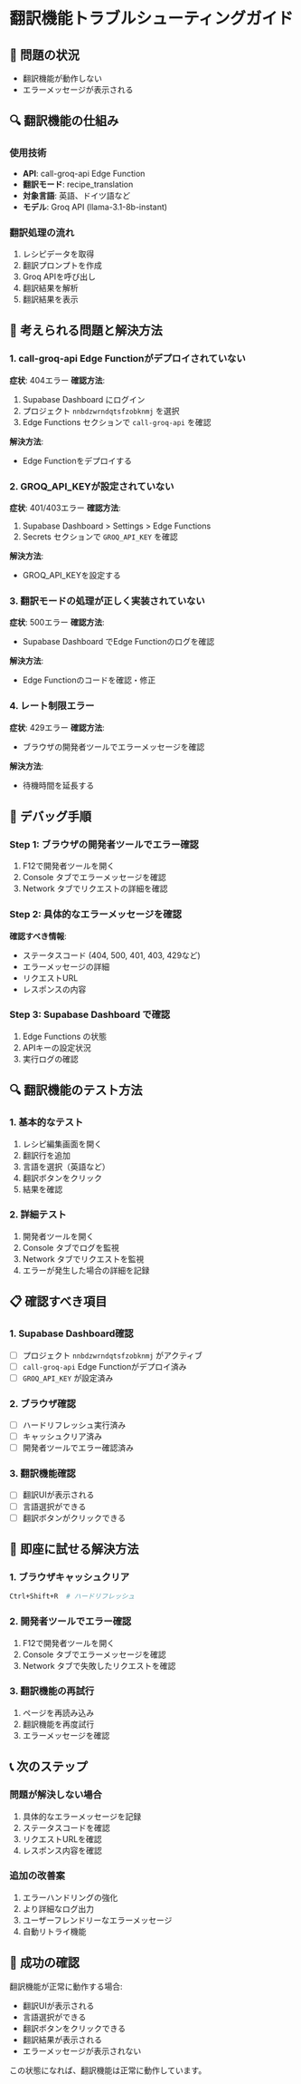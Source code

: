 # 翻訳機能トラブルシューティングガイド

## 🚨 問題の状況
- 翻訳機能が動作しない
- エラーメッセージが表示される

## 🔍 翻訳機能の仕組み

### 使用技術
- **API**: call-groq-api Edge Function
- **翻訳モード**: recipe_translation
- **対象言語**: 英語、ドイツ語など
- **モデル**: Groq API (llama-3.1-8b-instant)

### 翻訳処理の流れ
1. レシピデータを取得
2. 翻訳プロンプトを作成
3. Groq APIを呼び出し
4. 翻訳結果を解析
5. 翻訳結果を表示

## 🔧 考えられる問題と解決方法

### 1. call-groq-api Edge Functionがデプロイされていない
**症状**: 404エラー
**確認方法**:
1. Supabase Dashboard にログイン
2. プロジェクト `nnbdzwrndqtsfzobknmj` を選択
3. Edge Functions セクションで `call-groq-api` を確認

**解決方法**:
- Edge Functionをデプロイする

### 2. GROQ_API_KEYが設定されていない
**症状**: 401/403エラー
**確認方法**:
1. Supabase Dashboard > Settings > Edge Functions
2. Secrets セクションで `GROQ_API_KEY` を確認

**解決方法**:
- GROQ_API_KEYを設定する

### 3. 翻訳モードの処理が正しく実装されていない
**症状**: 500エラー
**確認方法**:
- Supabase Dashboard でEdge Functionのログを確認

**解決方法**:
- Edge Functionのコードを確認・修正

### 4. レート制限エラー
**症状**: 429エラー
**確認方法**:
- ブラウザの開発者ツールでエラーメッセージを確認

**解決方法**:
- 待機時間を延長する

## 🎯 デバッグ手順

### Step 1: ブラウザの開発者ツールでエラー確認
1. F12で開発者ツールを開く
2. Console タブでエラーメッセージを確認
3. Network タブでリクエストの詳細を確認

### Step 2: 具体的なエラーメッセージを確認
**確認すべき情報**:
- ステータスコード (404, 500, 401, 403, 429など)
- エラーメッセージの詳細
- リクエストURL
- レスポンスの内容

### Step 3: Supabase Dashboard で確認
1. Edge Functions の状態
2. APIキーの設定状況
3. 実行ログの確認

## 🔍 翻訳機能のテスト方法

### 1. 基本的なテスト
1. レシピ編集画面を開く
2. 翻訳行を追加
3. 言語を選択（英語など）
4. 翻訳ボタンをクリック
5. 結果を確認

### 2. 詳細テスト
1. 開発者ツールを開く
2. Console タブでログを監視
3. Network タブでリクエストを監視
4. エラーが発生した場合の詳細を記録

## 📋 確認すべき項目

### 1. Supabase Dashboard確認
- [ ] プロジェクト `nnbdzwrndqtsfzobknmj` がアクティブ
- [ ] `call-groq-api` Edge Functionがデプロイ済み
- [ ] `GROQ_API_KEY` が設定済み

### 2. ブラウザ確認
- [ ] ハードリフレッシュ実行済み
- [ ] キャッシュクリア済み
- [ ] 開発者ツールでエラー確認済み

### 3. 翻訳機能確認
- [ ] 翻訳UIが表示される
- [ ] 言語選択ができる
- [ ] 翻訳ボタンがクリックできる

## 🚀 即座に試せる解決方法

### 1. ブラウザキャッシュクリア
```bash
Ctrl+Shift+R  # ハードリフレッシュ
```

### 2. 開発者ツールでエラー確認
1. F12で開発者ツールを開く
2. Console タブでエラーメッセージを確認
3. Network タブで失敗したリクエストを確認

### 3. 翻訳機能の再試行
1. ページを再読み込み
2. 翻訳機能を再度試行
3. エラーメッセージを確認

## 📞 次のステップ

### 問題が解決しない場合
1. 具体的なエラーメッセージを記録
2. ステータスコードを確認
3. リクエストURLを確認
4. レスポンス内容を確認

### 追加の改善案
1. エラーハンドリングの強化
2. より詳細なログ出力
3. ユーザーフレンドリーなエラーメッセージ
4. 自動リトライ機能

## 🎯 成功の確認

翻訳機能が正常に動作する場合:
- 翻訳UIが表示される
- 言語選択ができる
- 翻訳ボタンをクリックできる
- 翻訳結果が表示される
- エラーメッセージが表示されない

この状態になれば、翻訳機能は正常に動作しています。
